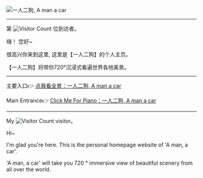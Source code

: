 

![一人二狗, A man a car](https://camo.githubusercontent.com/06742fa31b6d318d9a253f6cf978051398f41408e87ae5f099a0151c5cd85540/68747470733a2f2f75706c6f61642d696d616765732e6a69616e7368752e696f2f75706c6f61645f696d616765732f323437313033342d346133353962346130666366643131642e706e673f696d6167654d6f6772322f6175746f2d6f7269656e742f7374726970253743696d61676556696577322f322f772f31323430)

---

第 ![Visitor Count](https://profile-counter.glitch.me/Christmas/count.svg) 位到访者。

嗨！ 您好~

很高兴你来到这里, 这里是【一人二狗】的个人主页。

【一人二狗】将带你720°沉浸式看遍世界各地美景。


---

主要入口👉 [点我看全景：一人二狗, A man a car](https://www.kuleiman.com/159025/index.html) 

Main Entrance👉 [Click Me For Piano：一人二狗, A man a car](https://www.kuleiman.com/159025/index.html) 

---

My ![Visitor Count](https://profile-counter.glitch.me/Christmas/count.svg) visitor。

Hi~

I'm glad you're here. This is the personal homepage website of 'A man, a car'.

'A man, a car' will take you 720 ° immersive view of beautiful scenery from all over the world.

